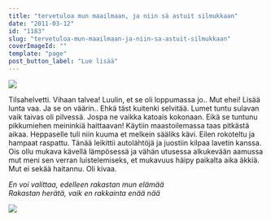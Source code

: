 ```yaml
---
title: "tervetuloa mun maailmaan, ja niin sä astuit silmukkaan"
date: "2011-03-12"
id: "1183"
slug: "tervetuloa-mun-maailmaan-ja-niin-sa-astuit-silmukkaan"
coverImageId: ""
template: "page"
post_button_label: "Lue lisää"
---
```


[![](/images/IMG_0740.png)](https://lh4.googleusercontent.com/-QzOrzoYxB-U/TXt24GNsObI/AAAAAAAAAD4/Xe91wi87jrA/s1600/IMG_0740.png)

  
Tilsahelvetti. Vihaan talvea! Luulin, et se oli loppumassa jo.. Mut ehei! Lisää lunta vaa. Ja se on väärin.. Ehkä täst kuitenki selvitää. Lumet tuntu sulavan vaik taivas oli pilvessä. Jospa ne vaikka katoais kokonaan. Eikä se tuntunu pikkumiehen meininkiä haittaavan! Käytiin maastoilemassa taas pitkästä aikaa. Heppaselle tuli niin kuuma et melkein sääliks kävi. Eilen rokoteltu ja hampaat raspattu. Tänää leikittii autolähtöjä ja juostiin kilpaa lavetin kanssa. Ois ollu mukava kävellä lämpösessä ja vähän utusessa alkukevään aamussa mut meni sen verran luistelemiseks, et mukavuus häipy paikalta aika äkkiä. Mut ei sekää haitannu. Oli kivaa.  
  
_En voi valittaa, edelleen rakastan mun elämää_  
_Rakastan herätä, vaik en rakkainta enää nää_  
  

[![](/images/IMG_0732.png)](https://lh3.googleusercontent.com/-EzxV4liMWrE/TXt23I1zbqI/AAAAAAAAAD0/NpfawvAIkT4/s1600/IMG_0732.png)
